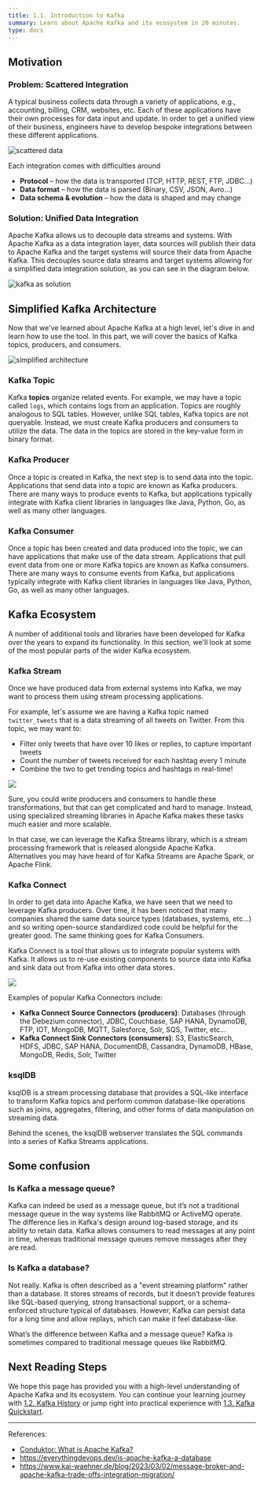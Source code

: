 ```yaml
---
title: 1.1. Introduction to Kafka
summary: Learn about Apache Kafka and its ecosystem in 20 minutes.
type: docs
---
```


## Motivation

### Problem: Scattered Integration

A typical business collects data through a variety of applications, e.g., accounting, billing, CRM, websites, etc. Each of these applications have their own processes for data input and update. In order to get a unified view of their business, engineers have to develop bespoke integrations between these different applications.

![scattered data](./1-scattered-data.png)

Each integration comes with difficulties around
- **Protocol** – how the data is transported (TCP, HTTP, REST, FTP, JDBC…)
- **Data format** – how the data is parsed (Binary, CSV, JSON, Avro…)
- **Data schema & evolution** – how the data is shaped and may change

### Solution: Unified Data Integration

Apache Kafka allows us to decouple data streams and systems.
With Apache Kafka as a data integration layer, data sources will publish their data to Apache Kafka and the target systems will source their data from Apache Kafka.
This decouples source data streams and target systems allowing for a simplified data integration solution, as you can see in the diagram below.

![kafka as solution](2-kafka-as-solution.png)

## Simplified Kafka Architecture

Now that we've learned about Apache Kafka at a high level, let's dive in and learn how to use the tool. In this part, we will cover the basics of Kafka topics, producers, and consumers.

![simplified architecture](./3-kafka-simplified-architecture.png) 

### Kafka Topic

Kafka **topics** organize related events. For example, we may have a topic called `logs`, which contains logs from an application.
Topics are roughly analogous to SQL tables. However, unlike SQL tables, Kafka topics are not queryable. Instead, we must create Kafka producers and consumers to utilize the data. The data in the topics are stored in the key-value form in binary format.

### Kafka Producer

Once a topic is created in Kafka, the next step is to send data into the topic. Applications that send data into a topic are known as Kafka producers. There are many ways to produce events to Kafka, but applications typically integrate with Kafka client libraries in languages like Java, Python, Go, as well as many other languages.

### Kafka Consumer

Once a topic has been created and data produced into the topic, we can have applications that make use of the data stream. Applications that pull event data from one or more Kafka topics are known as Kafka consumers. There are many ways to consume events from Kafka, but applications typically integrate with Kafka client libraries in languages like Java, Python, Go, as well as many other languages. 

## Kafka Ecosystem

A number of additional tools and libraries have been developed for Kafka over the years to expand its functionality. In this section, we'll look at some of the most popular parts of the wider Kafka ecosystem.

### Kafka Stream

Once we have produced data from external systems into Kafka, we may want to process them using stream processing applications. 

For example, let's assume we are having a Kafka topic named `twitter_tweets` that is a data streaming of all tweets on Twitter. From this topic, we may want to:
- Filter only tweets that have over 10 likes or replies, to capture important tweets
- Count the number of tweets received for each hashtag every 1 minute
- Combine the two to get trending topics and hashtags in real-time!

![](./4-kafka-stream.png)

Sure, you could write producers and consumers to handle these transformations, but that can get complicated and hard to manage. Instead, using specialized streaming libraries in Apache Kafka makes these tasks much easier and more scalable.

In that case, we can leverage the Kafka Streams library, which is a stream processing framework that is released alongside Apache Kafka. Alternatives you may have heard of for Kafka Streams are Apache Spark, or Apache Flink.

### Kafka Connect

In order to get data into Apache Kafka, we have seen that we need to leverage Kafka producers. Over time, it has been noticed that many companies shared the same data source types (databases, systems, etc...) and so writing open-source standardized code could be helpful for the greater good. The same thinking goes for Kafka Consumers.

Kafka Connect is a tool that allows us to integrate popular systems with Kafka. It allows us to re-use existing components to source data into Kafka and sink data out from Kafka into other data stores.

![](./5-kafka-connect.png)

Examples of popular Kafka Connectors include:
- **Kafka Connect Source Connectors (producers)**: Databases (through the Debezium connector), JDBC, Couchbase, SAP HANA, DynamoDB, FTP, IOT, MongoDB, MQTT, Salesforce, Solr, SQS, Twitter, etc…
- **Kafka Connect Sink Connectors (consumers)**: S3, ElasticSearch, HDFS, JDBC, SAP HANA, DocumentDB, Cassandra, DynamoDB, HBase, MongoDB, Redis, Solr, Twitter

### ksqlDB

ksqlDB is a stream processing database that provides a SQL-like interface to transform Kafka topics and perform common database-like operations such as joins, aggregates, filtering, and other forms of data manipulation on streaming data.

Behind the scenes, the ksqlDB webserver translates the SQL commands into a series of Kafka Streams applications.

## Some confusion

### Is Kafka a message queue?

Kafka can indeed be used as a message queue, but it’s not a traditional message queue in the way systems like RabbitMQ or ActiveMQ operate. The difference lies in Kafka's design around log-based storage, and its ability to retain data. Kafka allows consumers to read messages at any point in time, whereas traditional message queues remove messages after they are read.

### Is Kafka a database?

Not really. Kafka is often described as a "event streaming platform" rather than a database. It stores streams of records, but it doesn’t provide features like SQL-based querying, strong transactional support, or a schema-enforced structure typical of databases. However, Kafka can persist data for a long time and allow replays, which can make it feel database-like.

What’s the difference between Kafka and a message queue?
Kafka is sometimes compared to traditional message queues like RabbitMQ. 

## Next Reading Steps
We hope this page has provided you with a high-level understanding of Apache Kafka and its ecosystem. You can continue your learning journey with [1.2. Kafka History](./../2-kafka-history/) or jump right into practical experience with [1.3. Kafka Quickstart](./../3-kafka-quickstart/).



---
References:
- [Conduktor: What is Apache Kafka?](https://learn.conduktor.io/kafka/what-is-apache-kafka)
- https://everythingdevops.dev/is-apache-kafka-a-database
- https://www.kai-waehner.de/blog/2023/03/02/message-broker-and-apache-kafka-trade-offs-integration-migration/